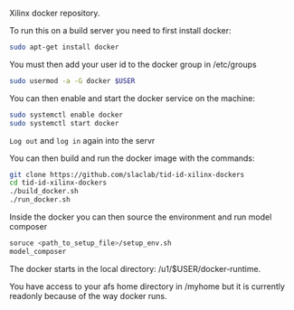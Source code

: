 Xilinx docker repository.

To run this on a build server you need to first install docker:
```bash
sudo apt-get install docker
```

You must then add your user id to the docker group in /etc/groups
```bash
sudo usermod -a -G docker $USER
```

You can then enable and start the docker service on the machine:
```bash
sudo systemctl enable docker
sudo systemctl start docker
```

`Log out` and `log in` again into the servr

You can then build and run the docker image with the commands:

```bash
git clone https://github.com/slaclab/tid-id-xilinx-dockers
cd tid-id-xilinx-dockers
./build_docker.sh
./run_docker.sh
```

Inside the docker you can then source the environment and run model composer
```bash
soruce <path_to_setup_file>/setup_env.sh
model_composer
```

The docker starts in the local directory: /u1/$USER/docker-runtime.

You have access to your afs home directory in /myhome but it is currently readonly because of the way docker runs.


